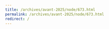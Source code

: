 ```yaml
---
title: /archives/avant-2025/node/673.html
permalink: /archives/avant-2025/node/673.html
redirect: /
---
```

